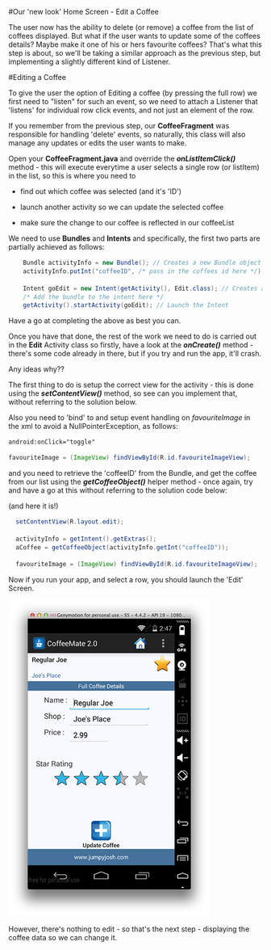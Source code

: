 #Our 'new look' Home Screen - Edit a Coffee

The user now has the ability to delete (or remove) a coffee from the list of coffees displayed. But what if the user wants to update some of the coffees details? Maybe make it one of his or hers favourite coffees? That's what this step is about, so we'll be taking a similar approach as the previous step, but implementing a slightly different kind of Listener.

#Editing a Coffee

To give the user the option of Editing a coffee (by pressing the full row) we first need to "listen" for such an event, so we need to attach a Listener that 'listens' for individual row click events, and not just an element of the row. 

If you remember from the previous step, our <b>CoffeeFragment</b> was responsible for handling 'delete' events, so naturally, this class will also manage any updates or edits the user wants to make.

Open your <b>CoffeeFragment.java</b> and override the <b><i>onListItemClick()</i></b> method - this will execute everytime a user selects a single row (or listItem) in the list, so this is where you need to

- find out which coffee was selected (and it's 'ID')

- launch another activity so we can update the selected coffee

- make sure the change to our coffee is reflected in our coffeeList


We need to use <b>Bundles</b> and <b>Intents</b> and specifically, the first two parts are partially achieved as follows:

~~~java
	Bundle activityInfo = new Bundle(); // Creates a new Bundle object
    activityInfo.putInt("coffeeID", /* pass in the coffees id here */);
    
    Intent goEdit = new Intent(getActivity(), Edit.class); // Creates a new Intent
    /* Add the bundle to the intent here */
    getActivity().startActivity(goEdit); // Launch the Intent
~~~

Have a go at completing the above as best you can. 

Once you have that done, the rest of the work we need to do is carried out in the <b>Edit</b> Activity class so firstly, have a look at the <b><i>onCreate()</i></b> method - there's some code already in there, but if you try and run the app, it'll crash.

Any ideas why??

The first thing to do is setup the correct view for the activity - this is done using the <b><i>setContentView()</i></b> method, so see can you implement that, without referring to the solution below.

Also you need to 'bind' to and setup event handling on <i>favouriteImage</i> in the xml to avoid a NullPointerException, as follows:

~~~xml
android:onClick="toggle"
~~~

~~~java
favouriteImage = (ImageView) findViewById(R.id.favouriteImageView);
~~~

and you need to retrieve the 'coffeeID' from the Bundle, and get the coffee from our list using the <b><i>getCoffeeObject()</i></b> helper method - once again, try and have a go at this without referring to the solution code below:

(and here it is!)

~~~java
  setContentView(R.layout.edit);
    
  activityInfo = getIntent().getExtras();
  aCoffee = getCoffeeObject(activityInfo.getInt("coffeeID"));

  favouriteImage = (ImageView) findViewById(R.id.favouriteImageView);
~~~

Now if you run your app, and select a row, you should launch the 'Edit' Screen.

![](../img/lab0309.png)

However, there's nothing to edit - so that's the next step - displaying the coffee data so we can change it.

